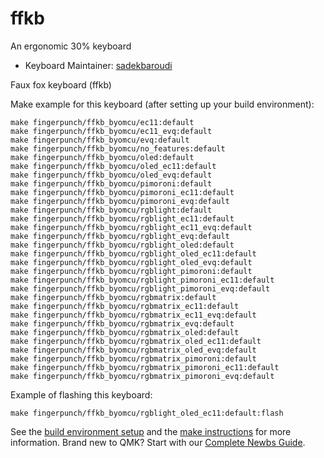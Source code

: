 # ffkb

An ergonomic 30% keyboard

* Keyboard Maintainer: [sadekbaroudi](https://github.com/sadekbaroudi)

Faux fox keyboard (ffkb)

Make example for this keyboard (after setting up your build environment):

    make fingerpunch/ffkb_byomcu/ec11:default
    make fingerpunch/ffkb_byomcu/ec11_evq:default
    make fingerpunch/ffkb_byomcu/evq:default
    make fingerpunch/ffkb_byomcu/no_features:default
    make fingerpunch/ffkb_byomcu/oled:default
    make fingerpunch/ffkb_byomcu/oled_ec11:default
    make fingerpunch/ffkb_byomcu/oled_evq:default
    make fingerpunch/ffkb_byomcu/pimoroni:default
    make fingerpunch/ffkb_byomcu/pimoroni_ec11:default
    make fingerpunch/ffkb_byomcu/pimoroni_evq:default
    make fingerpunch/ffkb_byomcu/rgblight:default
    make fingerpunch/ffkb_byomcu/rgblight_ec11:default
    make fingerpunch/ffkb_byomcu/rgblight_ec11_evq:default
    make fingerpunch/ffkb_byomcu/rgblight_evq:default
    make fingerpunch/ffkb_byomcu/rgblight_oled:default
    make fingerpunch/ffkb_byomcu/rgblight_oled_ec11:default
    make fingerpunch/ffkb_byomcu/rgblight_oled_evq:default
    make fingerpunch/ffkb_byomcu/rgblight_pimoroni:default
    make fingerpunch/ffkb_byomcu/rgblight_pimoroni_ec11:default
    make fingerpunch/ffkb_byomcu/rgblight_pimoroni_evq:default
    make fingerpunch/ffkb_byomcu/rgbmatrix:default
    make fingerpunch/ffkb_byomcu/rgbmatrix_ec11:default
    make fingerpunch/ffkb_byomcu/rgbmatrix_ec11_evq:default
    make fingerpunch/ffkb_byomcu/rgbmatrix_evq:default
    make fingerpunch/ffkb_byomcu/rgbmatrix_oled:default
    make fingerpunch/ffkb_byomcu/rgbmatrix_oled_ec11:default
    make fingerpunch/ffkb_byomcu/rgbmatrix_oled_evq:default
    make fingerpunch/ffkb_byomcu/rgbmatrix_pimoroni:default
    make fingerpunch/ffkb_byomcu/rgbmatrix_pimoroni_ec11:default
    make fingerpunch/ffkb_byomcu/rgbmatrix_pimoroni_evq:default

Example of flashing this keyboard:

    make fingerpunch/ffkb_byomcu/rgblight_oled_ec11:default:flash

See the [build environment setup](https://docs.qmk.fm/#/getting_started_build_tools) and the [make instructions](https://docs.qmk.fm/#/getting_started_make_guide) for more information. Brand new to QMK? Start with our [Complete Newbs Guide](https://docs.qmk.fm/#/newbs).
